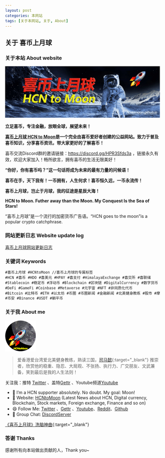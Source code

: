 ```yaml
---
layout: post
categories: 本网站
tags: [关于本网站, 关于, About]
---
```


## 关于 喜币上月球

### 关于本站 About website

![喜币上月球 HCN to Moon图片](/images/about/HCNtoMoon.jpg "喜币上月球")

**立足喜币，专注金融，放眼全球，展望未来！**

**[喜币上月球 HCN to Moon](https://hcntomoon.github.io/)是一个完全由喜币爱好者创建的公益网站。致力于普及喜币知识，分享喜币资讯，带大家更好的了解喜币！**

喜币交流Discord群的邀请链接：<https://discord.gg/HPR3Sfds3a> ，链接永久有效，欢迎大家加入！畅所欲言，拥有喜币的生活无限美好！

**“你好，你有喜币吗？”这一句话将成为未来的最有力量的问候语！**

**喜币在手，天下我有！一币拥有，人生何求！喜币恒久远，一币永流传！**

**喜币上月球，岂止于月球，我的征途是星辰大海！**

**HCN to Moon. Futher away than the Moon. My Conquest Is the Sea of Stars!**

“喜币上月球”是一个流行的加密货币广告语。“HCN goes to the moon”is a popular crypto catchphrase. 


### 网站更新日志 Website update log


[喜币上月球网站更新日志](https://hcntomoon.github.io/%E7%BD%91%E7%AB%99%E6%9B%B4%E6%96%B0%E6%97%A5%E5%BF%97)


### 关键词 Keywords

```markdown
#喜币上月球 #HCNtoMoon //喜币上月球的专属标签
#HCN #喜币 #HDO #喜美元 #HPAY #喜支付 #HimalayaExchange #喜交所 #喜联储 
#Stablecoin #稳定币 #浮动币 #Blockchain #区块链 #DigitalCurrency #数字货币 #CryptoCurrency #加密货币 #虚拟货币 
#DeFi #GameFi #Coinbase #Metaverse #元宇宙 #NFT #非同质化代币 
#Bitcoin #比特币 #ETH #以太坊 #币圈 #币圈新闻 #金融新闻 #北美健身教练 #股市 #摩根家族 #SWIFT #美联储 #沼泽地 
#币安 #Binance #USDT #躺平币 
```


### 关于我 About me

[![About me图片](/images/about/HCNtoMoon_logo_O_small.png "关于我")](https://www.youtube.com/shorts/RSnNU_QbmG0)

> 爱香港爱台湾爱北美健身教练，熟读三国，[司马懿](https://hcntomoon.github.io/%E5%8F%B8%E9%A9%AC%E6%87%BF){:target="_blank"} 推崇者，欣赏他的稳重、隐忍、大局观、不张扬、执行力、广交朋友、文武兼备，笑到最后是我的人生法则！

关注我：推特 [Twitter](https://twitter.com/HCNtoMoon) 、盖特[Gettr](https://gettr.com/user/hcntomoon) 、Youtube频道[Youtube](https://www.youtube.com/channel/UCM3ii_co08ZqJBlWwl5s8zw)



- 🔭 I’m a HCN supporter absolutely. No doubt. My goal: Moon! 
- 🚀️ Website:  [HCNtoMoon](https://hcntomoon.github.io/) (Latest News about HCN, Digital currency, Blockchain, Stock markets, Foreign exchange, Finance and so on)
- 😄 Follow Me:  [Twitter](https://twitter.com/HCNtoMoon) 、[Gettr](https://gettr.com/user/hcntomoon) 、[Youtube](https://www.youtube.com/channel/UCM3ii_co08ZqJBlWwl5s8zw)、[Reddit](https://www.reddit.com/user/HCNtoMoon)、[Github](https://github.com/HCNtoMoon)
- 👯 Group Chat:  [DiscordServer](https://discord.gg/HPR3Sfds3a) 


[《喜币上月球》洗脑神曲](https://www.youtube.com/shorts/RSnNU_QbmG0){:target="_blank"} 

### 答谢 Thanks
感谢所有向本站做出贡献的人，Thank you~
